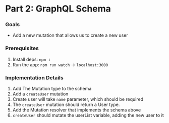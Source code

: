 # Part 2: GraphQL Schema

### Goals

- Add a new mutation that allows us to create a new user

### Prerequisites

1. Install deps: `npm i`
2. Run the app: `npm run watch` -> `localhost:3000`

### Implementation Details

1. Add The Mutation type to the schema
2. Add a `createUser` mutation
3. Create user will take `name` parameter, which should be required
4. The `createUser` mutation should return a User type.
5. Add the Mutation resolver that implements the schema above
6. `createUser` should mutate the userList variable, adding the new user to it
